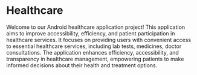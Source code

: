# Healthcare
 Welcome to our Android healthcare application project! This application aims to improve accessibility, efficiency, and patient participation in healthcare services. It focuses on providing users with convenient access to essential healthcare services, including lab tests, medicines, doctor consultations. The application enhances efficiency, accessibility, and transparency in healthcare management, empowering patients to make informed decisions about their health and treatment options.
